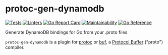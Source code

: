 # protoc-gen-dynamodb

[![Tests](https://github.com/complex64/protoc-gen-dynamodb/actions/workflows/tests.yml/badge.svg?branch=main)](https://github.com/complex64/protoc-gen-dynamodb/actions/workflows/tests.yml)
[![Linters](https://github.com/complex64/protoc-gen-dynamodb/actions/workflows/linters.yml/badge.svg?branch=main)](https://github.com/complex64/protoc-gen-dynamodb/actions/workflows/linters.yml)
[![Go Report Card](https://goreportcard.com/badge/github.com/complex64/protoc-gen-dynamodb)](https://goreportcard.com/report/github.com/complex64/protoc-gen-dynamodb)
[![Maintainability](https://api.codeclimate.com/v1/badges/6f0c7fab9bf010198e22/maintainability)](https://codeclimate.com/github/complex64/protoc-gen-dynamodb/maintainability)
[![Go Reference](https://pkg.go.dev/badge/github.com/complex64/protoc-gen-dynamodb.svg)](https://pkg.go.dev/github.com/complex64/protoc-gen-dynamodb)

Generate DynamoDB bindings for Go from your .proto files.

`protoc-gen-dynamodb` is a plugin for [protoc](https://grpc.io/docs/protoc-installation/)
or [buf](https://docs.buf.build/introduction),
a [Protocol Buffer](https://developers.google.com/protocol-buffers) ("proto") compiler.
